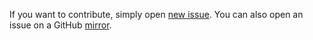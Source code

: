 If you want to contribute, simply open [new issue](https://invent.kde.org/kde/cutehmi/issues).
You can also open an issue on a GitHub [mirror](https://github.com/michpolicht/CuteHMI/issues).